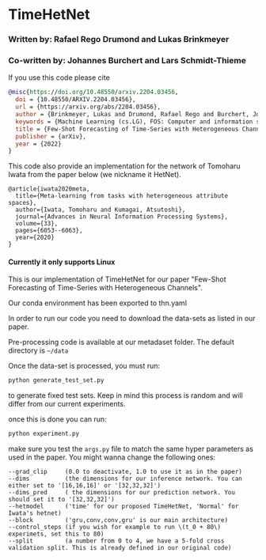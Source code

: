 
# TimeHetNet
### Written by: Rafael Rego Drumond and Lukas Brinkmeyer
### Co-written by: Johannes Burchert and Lars Schmidt-Thieme

If you use this code please cite
```bibtex
@misc{https://doi.org/10.48550/arxiv.2204.03456,
  doi = {10.48550/ARXIV.2204.03456},
  url = {https://arxiv.org/abs/2204.03456},
  author = {Brinkmeyer, Lukas and Drumond, Rafael Rego and Burchert, Johannes and Schmidt-Thieme, Lars},
  keywords = {Machine Learning (cs.LG), FOS: Computer and information sciences, FOS: Computer and information sciences, 68},
  title = {Few-Shot Forecasting of Time-Series with Heterogeneous Channels},
  publisher = {arXiv},
  year = {2022}
}
```

This code also provide an implementation for the network of Tomoharu Iwata from the paper below (we nickname it HetNet).
```
@article{iwata2020meta,
  title={Meta-learning from tasks with heterogeneous attribute spaces},
  author={Iwata, Tomoharu and Kumagai, Atsutoshi},
  journal={Advances in Neural Information Processing Systems},
  volume={33},
  pages={6053--6063},
  year={2020}
}
```

####  Currently it only supports Linux

This is our implementation of TimeHetNet for our paper "Few-Shot Forecasting of Time-Series with Heterogeneous Channels".

Our conda environment has been exported to thn.yaml

In order to run our code you need to download the data-sets as listed in our paper.

Pre-processing code is available at our metadaset folder. The default directory is ``~/data``

Once the data-set is processed, you must run:
```bash
python generate_test_set.py
```
to generate fixed test sets. Keep in mind this process is random and will differ from our current experiments.

once this is done you can run:

```bash
python experiment.py
```
make sure you test the ``args.py`` file to match the same hyper parameters as used in the paper. You might wanna change the following ones:

```
--grad_clip     (0.0 to deactivate, 1.0 to use it as in the paper)
--dims          (the dimensions for our inference network. You can either set to '[16,16,16]' or '[32,32,32]')
--dims_pred     ( the dimensions for our prediction network. You should set it to '[32,32,32]')
--hetmodel      ('time' for our proposed TimeHetNet, 'Normal' for Iwata's hetnet)
--block         ('gru,conv,conv,gru' is our main architecture)
--control_steps (if you wish for example to run \(t_0 + 80\) experimets, set this to 80)
--split         (a number from 0 to 4, we have a 5-fold cross validation split. This is already defined in our original code)
```


